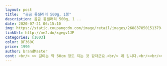 ```yaml
---
layout: post 
title:  "곰곰 통샐러리 500g, 1봉" 
description: 곰곰 통샐러리 500g, 1 ..
date: 2020-07-21 06:15:10 
img: https://static.coupangcdn.com/image/retail/images/268837850151379-abbffbed-8189-407e-a55f-f0f36d0336d5.jpg 
linkUrl: http://me2.do/xgegv1JP 
categories: [1003] 
color: BF360C 
price: 1990 
author: brandMaster 
cont: <br/> >> 길이는 약 50cm 정도 되는 것 같더군요.<br/> 꽤 깁니다.<br/><br/>>> 누르듯 만져보면, 단단함 + 신선함이 확 느껴집니다.<br/><br/>>> 두께는 꽤 굵습니다.<br/> C모양을 삼등분으로 자르면 먹기 편한 얇은 굵기가 됩니다.<br/><br/>>> 손질 후에 손을 씻어도 계속 향이 남아 있을 정도입니다.<br/><br/>>> 잎을 굳이 먹지 않지만, 요리 데코용으로 사용하기 좋습니다.<br/><br/>>> 잎이 얼어서 젖거나 찢어진 것 없이 모두 신선하더군요.<br/><br/><br/> - 마트에서 소량 구매하던 샐러리와 비교했을 때 가성비 좋게 느껴졌습니다.<br/><br/><br/> - 먹은 뒤, 입에 향이 강하게 남습니다.<br/> 저는 좋았는데, 샐러리 처음 접하는 분은 참고하세요.<br/><br/><br/> - 사각사각하게 씹히는 샐러리 식감이 좋습니다.<br/> 예상한 푸른 맛이에요.<br/><br/><br/> - 샐러리 자체가 깨끗한 편이어서 가볍게 씻어냈습니다.<br/> 불순물은 거의 안 나왔습니다.<br/><br/><br/> - 샐러리 패키지를 열자마자 신선한 샐러리 향이 강하게 코를 때립니다.<br/> 전 좋더군요.<br/><br/><br/> - 소분된 샐러리를 구매해왔을 경우 놀랄 수도 있습니다.<br/> 생각보다 크기가 크더군요.<br/><br/><br/> - 술안주로 최고입니다.<br/> 소주와 잘 어울려요.<br/><br/><br/> - 이 샐러리는 쓴맛 없이 모두 맛있습니다.<br/><br/><br/> - 쭉 뻗은 샐러리 대의 결이 깔끔하고 모양이 예쁩니다.<br/><br/> 
---
```

 